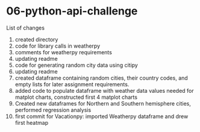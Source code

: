# 06-python-api-challenge
List of changes
1. created directory
2. code for library calls in weatherpy
3. comments for weatherpy requirements
4. updating readme
5. code for generating random city data using citipy
6. updating readme
7. created dataframe containing random cities, their country codes, and empty lists for later assignment requirements. 
8. added code to populate dataframe with weather data values needed for matplot charts, constructed first 4 matplot charts
9. Created new dataframes for Northern and Southern hemisphere cities, performed regression analysis 
10. first commit for Vacationpy: imported Weatherpy dataframe and drew first heatmap
